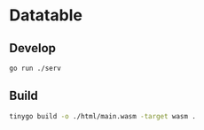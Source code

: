 # Datatable

## Develop
```bash
go run ./serv
```
## Build
```bash
tinygo build -o ./html/main.wasm -target wasm .
```